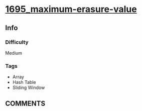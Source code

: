 # [1695_maximum-erasure-value](https://leetcode.com/problems/maximum-erasure-value)

## Info

### Difficulty

Medium

### Tags

- Array
- Hash Table
- Sliding Window

## __COMMENTS__

> 
